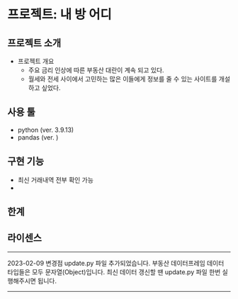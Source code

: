 # 프로젝트: 내 방 어디


## 프로젝트 소개
- 프로젝트 개요
    + 주요 금리 인상에 따른 부동산 대란이 계속 되고 있다.
    + 월세와 전세 사이에서 고민하는 많은 이들에게 정보를 줄 수 있는 사이트를 개설하고 싶었다.

## 사용 툴
- python (ver. 3.9.13)
- pandas (ver. )


## 구현 기능
- 최신 거래내역 전부 확인 가능
- 

## 한계

## 라이센스









***
2023-02-09 변경점
update.py 파일 추가되었습니다.
부동산 데이터프레임 데이터 타입들은 모두 문자열(Object)입니다. 
최신 데이터 갱신할 땐 update.py 파일 한번 실행해주시면 됩니다.
***